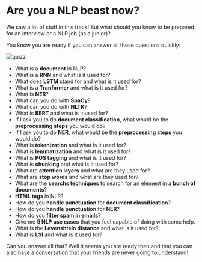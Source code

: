 # Are you a NLP beast now?

We saw a lot of stuff in this track! But what should you know to be prepared for an interview or a NLP job (as a junior)?

You know you are ready if you can answer all those questions quickly:

![quizz](https://media.giphy.com/media/LOznMvZUKneOhiIscg/giphy.gif)

* What is a **document** in NLP?
* What is a **RNN** and what is it used for?
* What does **LSTM** stand for and what is it used for?
* What is a **Tranformer** and what is it used for?
* What is **NER**?
* What can you do with **SpaCy**?
* What can you do with **NLTK**?
* What is **BERT** and what is it used for?
* If I ask you to do **document classification**, what would be the **preprocessing steps** you would do?
* If I ask you to do **NER**, what would be the **preprocessing steps** you would do?
* What is **tokenization** and what is it used for?
* What is **lemmatization** and what is it used for?
* What is **POS tagging** and what is it used for?
* What is **chunking** and what is it used for?
* What are **attention layers** and what are they used for?
* What are **stop words** and what are they used for?
* What are the **searchs techniques** to search for an element in a **bunch of documents**?
* **HTML tags** in NLP?
* How do you **handle punctuation** for **document classification**?
* How do you **handle punctuation** for **NER**?
* How do you **filter spam in emails**?
* Give me **5 NLP use cases** that you feel capable of doing with some help.
* What is the **Levenshtein distance** and what is it used for?
* What is **LSI** and what is it used for?

Can you answer all that? Well it seems you are ready then and that you can also have a conversation that your friends are never going to understand!